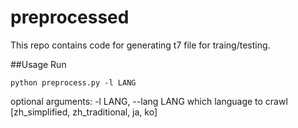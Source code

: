 # preprocessed
This repo contains code for generating t7 file for traing/testing.

##Usage
Run
```
python preprocess.py -l LANG 
```
optional arguments:
-l LANG, --lang LANG which language to crawl [zh_simplified, zh_traditional, ja, ko]
